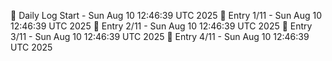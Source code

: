📅 Daily Log Start - Sun Aug 10 12:46:39 UTC 2025
📌 Entry 1/11 - Sun Aug 10 12:46:39 UTC 2025
📌 Entry 2/11 - Sun Aug 10 12:46:39 UTC 2025
📌 Entry 3/11 - Sun Aug 10 12:46:39 UTC 2025
📌 Entry 4/11 - Sun Aug 10 12:46:39 UTC 2025

